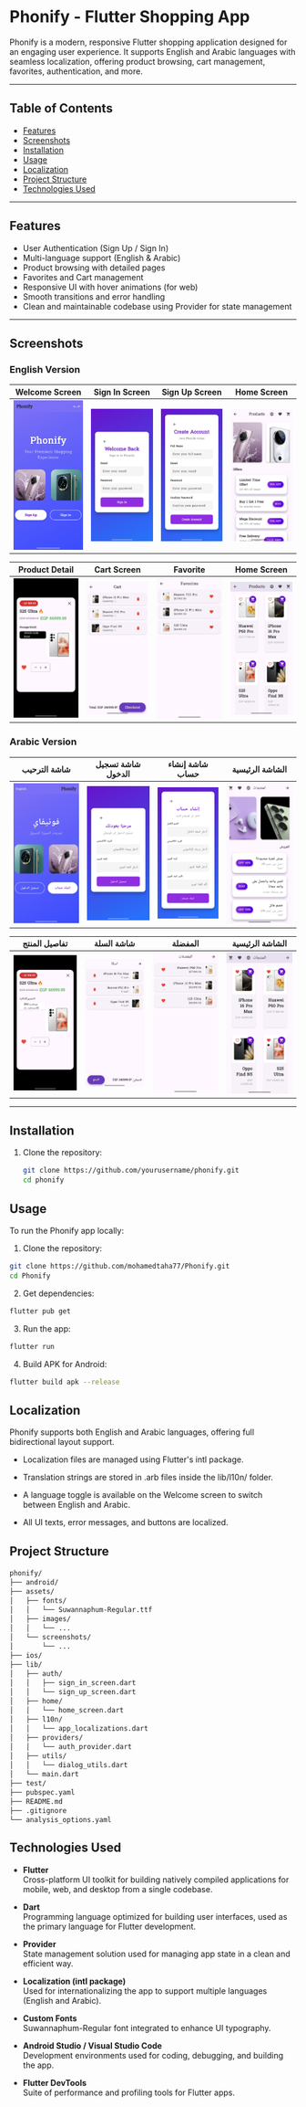 # Phonify - Flutter Shopping App

Phonify is a modern, responsive Flutter shopping application designed for an engaging user experience. It supports English and Arabic languages with seamless localization, offering product browsing, cart management, favorites, authentication, and more.

---

## Table of Contents
- [Features](#features)
- [Screenshots](#screenshots)
- [Installation](#installation)
- [Usage](#usage)
- [Localization](#localization)
- [Project Structure](#project-structure)
- [Technologies Used](#technologies-used)

---

## Features

- User Authentication (Sign Up / Sign In)  
- Multi-language support (English & Arabic)  
- Product browsing with detailed pages  
- Favorites and Cart management  
- Responsive UI with hover animations (for web)  
- Smooth transitions and error handling  
- Clean and maintainable codebase using Provider for state management  

---

## Screenshots

### English Version

| Welcome Screen          | Sign In Screen           | Sign Up Screen           | Home Screen             |
|------------------------|-------------------------|-------------------------|-------------------------|
| ![welcome_en1](assets/images/welcome_en.jpg) | ![signin_en](assets/images/login_en.jpg) | ![signup_en](assets/images/signup_en.jpg) | ![home_en](assets/images/homeTop_en.jpg) |

| Product Detail          | Cart Screen              | Favorite                 | Home Screen      |
|------------------------|-------------------------|--------------------------|-------------------------|
| ![product_detail_en](assets/images/productDetialed_en.jpg) | ![cart_en](assets/images/cart_en.jpg) | ![checkout_en](assets/images/fav_en.jpg) | ![order_confirm_en](assets/images/homeProducts_en.jpg) |

### Arabic Version

| شاشة الترحيب          | شاشة تسجيل الدخول        | شاشة إنشاء حساب           | الشاشة الرئيسية         |
|------------------------|-------------------------|-------------------------|-------------------------|
| ![welcome_ar1](assets/images/welcome_ar.jpg) | ![signin_ar](assets/images/login_ar.jpg) | ![signup_ar](assets/images/signup_ar.jpg) | ![home_ar](assets/images/homeTop_ar.jpg) |

| تفاصيل المنتج           | شاشة السلة               | المفضلة               | الشاشة الرئيسية             |
|------------------------|-------------------------|-------------------------|-------------------------|
| ![product_detail_ar](assets/images/productDetialed_ar.jpg) | ![cart_ar](assets/images/cart_ar.jpg) | ![checkout_ar](assets/images/fav_ar.jpg) | ![order_confirm_ar](assets/images/homeProducts_ar.jpg) |

---

## Installation

1. Clone the repository:
   ```bash
   git clone https://github.com/yourusername/phonify.git
   cd phonify

## Usage

To run the Phonify app locally:

1. Clone the repository:

```bash
git clone https://github.com/mohamedtaha77/Phonify.git
cd Phonify
```

2. Get dependencies:
   
```bash
flutter pub get
```

3. Run the app:

```bash
flutter run
```

4. Build APK for Android:

```bash
flutter build apk --release
```

## Localization

Phonify supports both English and Arabic languages, offering full bidirectional layout support.

- Localization files are managed using Flutter's intl package.

- Translation strings are stored in .arb files inside the lib/l10n/ folder.

- A language toggle is available on the Welcome screen to switch between English and Arabic.

- All UI texts, error messages, and buttons are localized.


## Project Structure

```plaintext
phonify/
├── android/
├── assets/
│   ├── fonts/
│   │   └── Suwannaphum-Regular.ttf
│   ├── images/
│   │   └── ...
│   └── screenshots/
│       └── ...
├── ios/
├── lib/
│   ├── auth/
│   │   ├── sign_in_screen.dart
│   │   └── sign_up_screen.dart
│   ├── home/
│   │   └── home_screen.dart
│   ├── l10n/
│   │   └── app_localizations.dart
│   ├── providers/
│   │   └── auth_provider.dart
│   ├── utils/
│   │   └── dialog_utils.dart
│   └── main.dart
├── test/
├── pubspec.yaml
├── README.md
├── .gitignore
└── analysis_options.yaml
```


## Technologies Used

- **Flutter**  
  Cross-platform UI toolkit for building natively compiled applications for mobile, web, and desktop from a single codebase.

- **Dart**  
  Programming language optimized for building user interfaces, used as the primary language for Flutter development.

- **Provider**  
  State management solution used for managing app state in a clean and efficient way.

- **Localization (intl package)**  
  Used for internationalizing the app to support multiple languages (English and Arabic).

- **Custom Fonts**  
  Suwannaphum-Regular font integrated to enhance UI typography.

- **Android Studio / Visual Studio Code**  
  Development environments used for coding, debugging, and building the app.

- **Flutter DevTools**  
  Suite of performance and profiling tools for Flutter apps.

